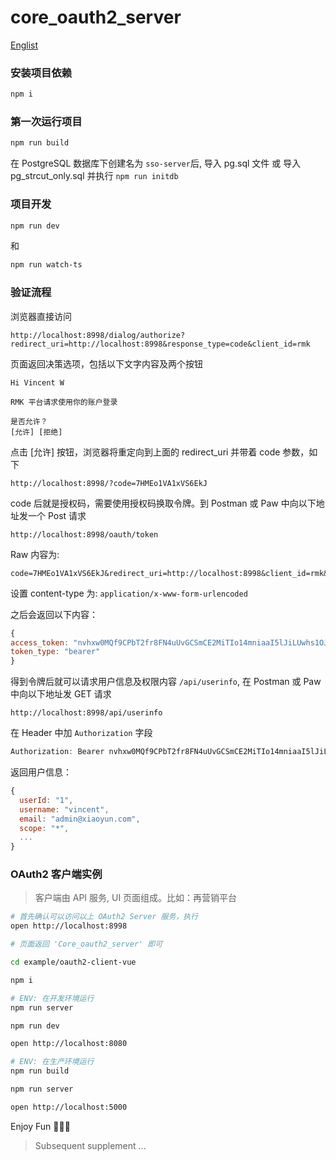 # core_oauth2_server

[Englist](http://review.xiaoyun.com/diffusion/21/browse/master/README.md?as=remarkup)

### 安装项目依赖
```bash
npm i
```

### 第一次运行项目
```bash
npm run build
```
在 PostgreSQL 数据库下创建名为 `sso-server`后, 导入 pg.sql 文件 或 导入 pg_strcut_only.sql 并执行 `npm run initdb`

### 项目开发
```bash
npm run dev
```

和

```bash
npm run watch-ts
```

### 验证流程

浏览器直接访问

```
http://localhost:8998/dialog/authorize?redirect_uri=http://localhost:8998&response_type=code&client_id=rmk
```

页面返回决策选项，包括以下文字内容及两个按钮

```
Hi Vincent W

RMK 平台请求使用你的账户登录

是否允许？
[允许] [拒绝]
```

点击 [允许] 按钮，浏览器将重定向到上面的 redirect_uri 并带着 code 参数，如下
```
http://localhost:8998/?code=7HMEo1VA1xVS6EkJ
```

code 后就是授权码，需要使用授权码换取令牌。到 Postman 或 Paw 中向以下地址发一个 Post 请求

```
http://localhost:8998/oauth/token
```

Raw 内容为:


```
code=7HMEo1VA1xVS6EkJ&redirect_uri=http://localhost:8998&client_id=rmk&client_secret=rmk&grant_type=authorization_code
```

设置 content-type 为: `application/x-www-form-urlencoded`

之后会返回以下内容：

```javascript
{
access_token: "nvhxw0MQf9CPbT2fr8FN4uUvGCSmCE2MiTIo14mniaaI5lJiLUwhs1OJc1d6blyJVFfPjlyFX0BhmCgJicpCdfoxJPbsYzl34FLKQDfRjC4uB9F9LlPoMmRrd98g8HN1pqCs6LYMNV24QXfvar87bSKx8f1K5F1gyWsgHbiaa9DpyHNC0NmaXz1ojDprw0aCfGlbZ6osvMng9tTWR1LmegtEJrHslPvRIq0CPXiS2l81VPAPNLUgDYivSnzEY0q7"
token_type: "bearer"
}
```

得到令牌后就可以请求用户信息及权限内容 `/api/userinfo`, 在 Postman 或 Paw 中向以下地址发 GET 请求

```
http://localhost:8998/api/userinfo
```

在 Header 中加 `Authorization` 字段

```javascript
Authorization: Bearer nvhxw0MQf9CPbT2fr8FN4uUvGCSmCE2MiTIo14mniaaI5lJiLUwhs1OJc1d6blyJVFfPjlyFX0BhmCgJicpCdfoxJPbsYzl34FLKQDfRjC4uB9F9LlPoMmRrd98g8HN1pqCs6LYMNV24QXfvar87bSKx8f1K5F1gyWsgHbiaa9DpyHNC0NmaXz1ojDprw0aCfGlbZ6osvMng9tTWR1LmegtEJrHslPvRIq0CPXiS2l81VPAPNLUgDYivSnzEY0q7s
```

返回用户信息：

```javascript
{
  userId: "1",
  username: "vincent",
  email: "admin@xiaoyun.com",
  scope: "*",
  ...
}
```
### OAuth2 客户端实例

> 客户端由 API 服务, UI 页面组成。比如：再营销平台

```bash
# 首先确认可以访问以上 OAuth2 Server 服务，执行
open http://localhost:8998

# 页面返回 'Core_oauth2_server' 即可

cd example/oauth2-client-vue

npm i

# ENV: 在开发环境运行
npm run server

npm run dev

open http://localhost:8080

# ENV: 在生产环境运行
npm run build

npm run server

open http://localhost:5000
```

Enjoy Fun 🎉🎉🎉
> Subsequent supplement ...